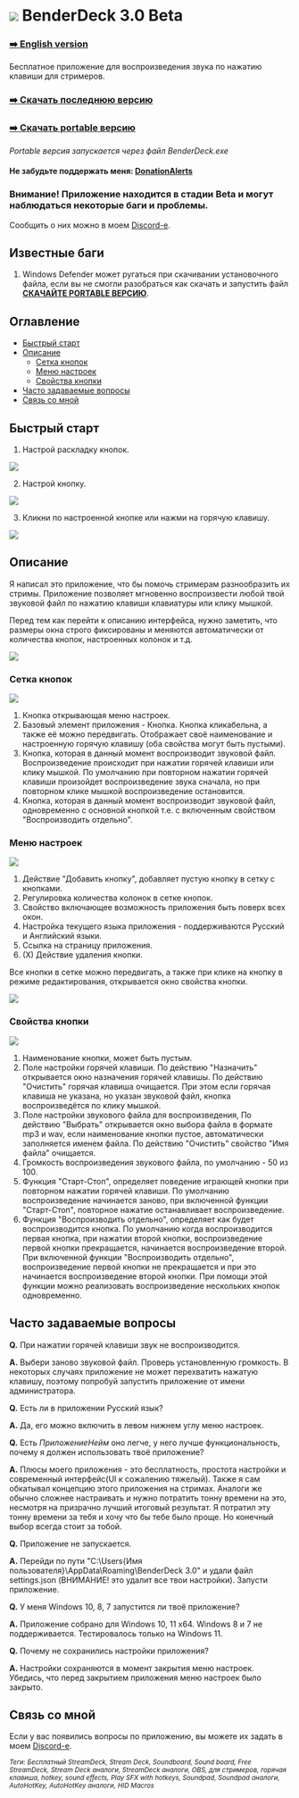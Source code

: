 # ![](/Screenshots/Square44x44Logo.altform-lightunplated_targetsize-32.png) BenderDeck 3.0 Beta

### [:arrow_right: English version](https://github.com/PavlikBender/BenderDeck/blob/main/README_EN.md)
Бесплатное приложение для воспроизведения звука по нажатию клавиши для стримеров.
### [:arrow_right: Скачать последнюю версию](https://github.com/PavlikBender/BenderDeck/releases/download/v3.0/BenderDeckSetup.msi)
### [:arrow_right: Скачать portable версию](https://github.com/PavlikBender/BenderDeck/releases/download/v3.0/BenderDeck.3.0.Portable.zip)

*Portable версия запускается через файл BenderDeck.exe*

#### Не забудьте поддержать меня: [DonationAlerts](https://www.donationalerts.com/r/pavlikbender) 

### **Внимание!** Приложение находится в стадии Beta и могут наблюдаться некоторые баги и проблемы. 

Сообщить о них можно в моем [Discord-е](https://discord.com/invite/gaVrv6k).

## Известные баги
1. Windows Defender может ругаться при скачивании установочного файла, если вы не смогли разобраться как скачать и запустить файл [**СКАЧАЙТЕ PORTABLE ВЕРСИЮ**](https://github.com/PavlikBender/BenderDeck/releases/download/v3.0/BenderDeck.3.0.Portable.zip).

## Оглавление
- [Быстрый старт](#быстрый-старт)
- [Описание](#описание)
  - [Сетка кнопок](#сетка-кнопок)
  - [Меню настроек](#меню-настроек)
  - [Свойства кнопки](#свойства-кнопки)
- [Часто задаваемые вопросы](#часто-задаваемые-вопросы)
- [Связь со мной](#связь-со-мной)

## Быстрый старт
1. Настрой раскладку кнопок.

![](/Screenshots/QS1Ru.gif)

2. Настрой кнопку.

![](/Screenshots/QS2Ru.gif)

3. Кликни по настроенной кнопке или нажми на горячую клавишу.

![](/Screenshots/QS3.gif)

## Описание

Я написал это приложение, что бы помочь стримерам разнообразить их стримы.
Приложение позволяет мгновенно воспроизвести любой твой звуковой файл по нажатию клавиши клавиатуры или клику мышкой.

Перед тем как перейти к описанию интерфейса, нужно заметить, что размеры окна строго фиксированы и меняются автоматически от количества кнопок, настроенных колонок и т.д.

![](/Screenshots/Resizability.gif)

### Сетка кнопок
![](/Screenshots/D1.png)

1. Кнопка открывающая меню настроек.
2. Базовый элемент приложения - Кнопка. Кнопка кликабельна, а также её можно передвигать. Отображает своё наименование и настроенную горячую клавишу (оба свойства могут быть пустыми). 
3. Кнопка, которая в данный момент воспроизводит звуковой файл. Воспроизведение происходит при нажатии горячей клавиши или клику мышкой.
По умолчанию при повторном нажатии горячей клавиши произойдет воспроизведение звука сначала, но при повторном клике мышкой воспроизведение остановится.
5. Кнопка, которая в данный момент воспроизводит звуковой файл, одновременно с основной кнопкой т.е. с включенным свойством "Воспроизводить отдельно".

### Меню настроек
![](/Screenshots/D2.png)

1. Действие "Добавить кнопку", добавляет пустую кнопку в сетку с кнопками.
2. Регулировка количества колонок в сетке кнопок.
3. Свойство включающее возможность приложения быть поверх всех окон.
4. Настройка текущего языка приложения - поддерживаются Русский и Английский языки.
5. Ссылка на страницу приложения.
6. (X) Действие удаления кнопки.

Все кнопки в сетке можно передвигать, а также при клике на кнопку в режиме редактирования, открывается окно свойства кнопки.

![](/Screenshots/Moving.gif)

### Свойства кнопки
![](/Screenshots/D3.png)

1. Наименование кнопки, может быть пустым.
2. Поле настройки горячей клавиши. По действию "Назначить" открывается окно назначения горячей клавишы. По действию "Очистить" горячая клавиша очищается.
При этом если горячая клавиша не указана, но указан звуковой файл, кнопка воспроизведётся по клику мышкой.
4. Поле настройки звукового файла для воспроизведения, По действию "Выбрать" открывается окно выбора файла в формате mp3 и wav, если наименование кнопки пустое, автоматически заполняется именем файла. По действию "Очистить" свойство "Имя файла" очищается.
5. Громкость воспроизведения звукового файла, по умолчанию - 50 из 100.
6. Функция "Старт-Стоп", определяет поведение играющей кнопки при повторном нажатии горячей клавиши. По умолчанию воспроизведение начинается заново, при включенной функции "Старт-Стоп", повторное нажатие останавливает воспроизведение.
7. Функция "Воспроизводить отдельно", определяет как будет воспроизводится кнопка. По умолчанию когда воспроизводится первая кнопка, при нажатии второй кнопки, воспроизведение первой кнопки прекращается, начинается воспроизведение второй.
При включенной функции "Воспроизводить отдельно", воспроизведение первой кнопки не прекращается и при это начинается воспроизведение второй кнопки. При помощи этой функции можно реализовать воспроизведение нескольких кнопок одновременно.

## Часто задаваемые вопросы

**Q.** При нажатии горячей клавиши звук не воспроизводится.

**A.** Выбери заново звуковой файл. Проверь установленную громкость. В некоторых случаях приложение не может перехватить нажатую клавишу, поэтому попробуй запустить приложение от имени администратора.

**Q.** Есть ли в приложении Русский язык?

**A.** Да, его можно включить в левом нижнем углу меню настроек.

**Q.** Есть *ПриложениеНейм* оно легче, у него лучше функциональность, почему я должен использовать твоё приложение?

**A.** Плюсы моего приложения - это бесплатность, простота настройки и современный интерфейс(UI к сожалению тяжелый). Также я сам обкатывал концепцию этого приложения на стримах. Аналоги же обычно сложнее настраивать и нужно потратить тонну времени на это, несмотря на призрачно лучший итоговый результат. Я потратил эту тонну времени за тебя и хочу что бы тебе было проще. Но конечный выбор всегда стоит за тобой.

**Q.** Приложение не запускается.

**A.** Перейди по пути "C:\Users\{Имя пользователя}\AppData\Roaming\BenderDeck 3.0" и удали файл settings.json (ВНИМАНИЕ! это удалит все твои настройки). Запусти приложение.

**Q.** У меня Windows 10, 8, 7 запустится ли твоё приложение?

**A.** Приложение собрано для Windows 10, 11 x64. Windows 8 и 7 не поддерживается. Тестировалось только на Windows 11.

**Q.** Почему не сохранились настройки приложения?

**A.** Настройки сохраняются в момент закрытия меню настроек. Убедись, что перед закрытием приложения меню настроек было закрыто.


## Связь со мной
Если у вас появились вопросы по приложению, вы можете их задать в моем [Discord-е](https://discord.com/invite/gaVrv6k).

<sub>*Теги: Бесплатный StreamDeck, Stream Deck, Soundboard, Sound board, Free StreamDeck, Stream Deck аналоги, StreamDeck аналоги, OBS, для стримеров, горячая клавиша, hotkey, sound effects, Play SFX with hotkeys, Soundpad, Soundpad аналоги, AutoHotKey, AutoHotKey аналоги, HID Macros*</sub>
